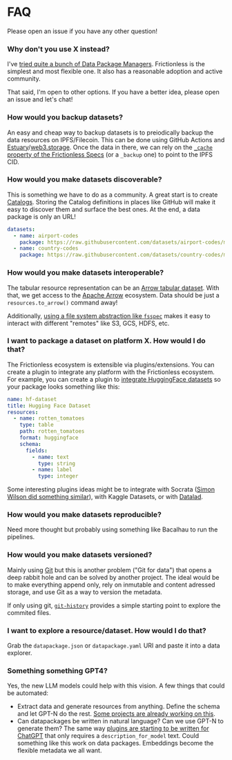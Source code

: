# FAQ

Please open an issue if you have any other question!

### Why don't you use X instead?

I've [tried quite a bunch of Data Package Managers](https://publish.obsidian.md/davidgasquez/Open+Data#Data+Package+Managers). Frictionless is the simplest and most flexible one. It also has a reasonable adoption and active community.

That said, I'm open to other options. If you have a better idea, please open an issue and let's chat!

### How would you backup datasets?

An easy and cheap way to backup datasets is to preiodically backup the data resources on IPFS/Filecoin. This can be done using GitHub Actions and [Estuary](https://estuary.tech/)/[web3.storage](https://web3.storage/). Once the data in there, we can rely on the [`_cache` property of the Frictionless Specs](https://specs.frictionlessdata.io/patterns/#caching-of-resources) (or a `_backup` one) to point to the IPFS CID.

### How would you make datasets discoverable?

This is something we have to do as a community. A great start is to create [Catalogs](https://framework.frictionlessdata.io/docs/framework/catalog.html). Storing the Catalog definitions in places like GitHub will make it easy to discover them and surface the best ones. At the end, a data package is only an URL!

```yml
datasets:
  - name: airport-codes
    package: https://raw.githubusercontent.com/datasets/airport-codes/master/datapackage.json
  - name: country-codes
    package: https://raw.githubusercontent.com/datasets/country-codes/master/datapackage.json
```

### How would you make datasets interoperable?

The tabular resource representation can be an [Arrow tabular dataset](https://arrow.apache.org/docs/python/dataset.html). With that, we get access to the [Apache Arrow](https://arrow.apache.org/) ecosystem. Data should be just a `resources.to_arrow()` command away!

Additionally, [using a file system abstraction like `fsspec`](https://github.com/frictionlessdata/framework/issues/1462) makes it easy to interact with different "remotes" like S3, GCS, HDFS, etc.

### I want to package a dataset on platform X. How would I do that?

The Frictionless ecosystem is extensible via plugins/extensions. You can create a plugin to integrate any platform with the Frictionless ecosystem. For example, you can create a plugin to [integrate HuggingFace datasets](https://github.com/frictionlessdata/framework/issues/1472) so your package looks something like this:

```yaml
name: hf-dataset
title: Hugging Face Dataset
resources:
  - name: rotten_tomatoes
    type: table
    path: rotten_tomatoes
    format: huggingface
    schema:
      fields:
        - name: text
          type: string
        - name: label
          type: integer
```

Some interesting plugins ideas might be to integrate with Socrata ([Simon Wilson did something similar](https://github.com/simonw/scrape-open-data)), with Kaggle Datasets, or with [Datalad](https://docs.datalad.org/projects/catalog/en/latest/metadata_formats.html).

### How would you make datasets reproducible?

Need more thought but probably using something like Bacalhau to run the pipelines.

### How would you make datasets versioned?

Mainly using [Git](https://git-scm.com/) but this is another problem ("Git for data") that opens a deep rabbit hole and can be solved by another project. The ideal would be to make everything append only, rely on inmutable and content adressed storage, and use Git as a way to version the metadata.

If only using git, [`git-history`](https://simonwillison.net/2021/Dec/7/git-history/) provides a simple starting point to explore the commited files.

### I want to explore a resource/dataset. How would I do that?

Grab the `datapackage.json` or `datapackage.yaml` URI and paste it into a data explorer.

### Something something GPT4?

Yes, the new LLM models could help with this vision. A few things that could be automated:

- Extract data and generate resources from anything. Define the schema and let GPT-N do the rest. [Some projects are already working on this](https://jamesturk.github.io/scrapeghost/).
- Can datapackages be written in natural language? Can we use GPT-N to generate them? The same way [plugins are starting to be written for ChatGPT](https://raw.githubusercontent.com/openai/chatgpt-retrieval-plugin/336ff64b96ef23bda164ab94ca6f349607bbc5b6/.well-known/ai-plugin.json) that only requires a `description_for_model` text. Could something like this work on data packages. Embeddings become the flexible metadata we all want.
